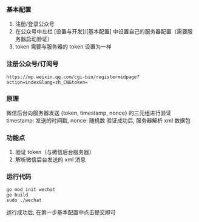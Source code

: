 ### 基本配置
1. 注册/登录公众号
2. 在公众号中左栏 [设置与开发]/[基本配置] 中设置自己的服务器配置（需要服务器启动验证）
3. token 需要与服务器的 token 设置为一样

### 注册公众号/订阅号
```
https://mp.weixin.qq.com/cgi-bin/registermidpage?action=index&lang=zh_CN&token=
```

### 原理
微信后台向服务器发送 {token, timestamp, nonce} 的三元组进行验证
timestamp: 发送的时间戳, nonce: 随机数
验证成功后, 服务器解析 xml 数据包

### 功能点
1. 验证 token（与微信后台服务器）
2. 解析微信后台发送的 xml 消息

### 运行代码
```
go mod init wechat
go build
sudo ./wechat
```
运行成功后, 在第一步基本配置中点击提交即可